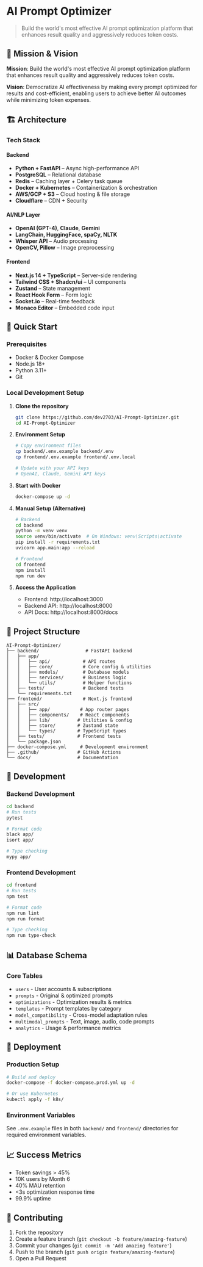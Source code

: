 # AI Prompt Optimizer

> Build the world's most effective AI prompt optimization platform that enhances result quality and aggressively reduces token costs.

## 🎯 Mission & Vision

**Mission**: Build the world's most effective AI prompt optimization platform that enhances result quality and aggressively reduces token costs.

**Vision**: Democratize AI effectiveness by making every prompt optimized for results and cost-efficient, enabling users to achieve better AI outcomes while minimizing token expenses.

## 🏗️ Architecture

### Tech Stack

#### Backend
- **Python + FastAPI** – Async high-performance API
- **PostgreSQL** – Relational database
- **Redis** – Caching layer + Celery task queue
- **Docker + Kubernetes** – Containerization & orchestration
- **AWS/GCP + S3** – Cloud hosting & file storage
- **Cloudflare** – CDN + Security

#### AI/NLP Layer
- **OpenAI (GPT-4)**, **Claude**, **Gemini**
- **LangChain, HuggingFace, spaCy, NLTK**
- **Whisper API** – Audio processing
- **OpenCV, Pillow** – Image preprocessing

#### Frontend
- **Next.js 14 + TypeScript** – Server-side rendering
- **Tailwind CSS + Shadcn/ui** – UI components
- **Zustand** – State management
- **React Hook Form** – Form logic
- **Socket.io** – Real-time feedback
- **Monaco Editor** – Embedded code input

## 🚀 Quick Start

### Prerequisites
- Docker & Docker Compose
- Node.js 18+
- Python 3.11+
- Git

### Local Development Setup

1. **Clone the repository**
   ```bash
   git clone https://github.com/dev2703/AI-Prompt-Optimizer.git
   cd AI-Prompt-Optimizer
   ```

2. **Environment Setup**
   ```bash
   # Copy environment files
   cp backend/.env.example backend/.env
   cp frontend/.env.example frontend/.env.local
   
   # Update with your API keys
   # OpenAI, Claude, Gemini API keys
   ```

3. **Start with Docker**
   ```bash
   docker-compose up -d
   ```

4. **Manual Setup (Alternative)**
   ```bash
   # Backend
   cd backend
   python -m venv venv
   source venv/bin/activate  # On Windows: venv\Scripts\activate
   pip install -r requirements.txt
   uvicorn app.main:app --reload
   
   # Frontend
   cd frontend
   npm install
   npm run dev
   ```

5. **Access the Application**
   - Frontend: http://localhost:3000
   - Backend API: http://localhost:8000
   - API Docs: http://localhost:8000/docs

## 📁 Project Structure

```
AI-Prompt-Optimizer/
├── backend/                 # FastAPI backend
│   ├── app/
│   │   ├── api/            # API routes
│   │   ├── core/           # Core config & utilities
│   │   ├── models/         # Database models
│   │   ├── services/       # Business logic
│   │   └── utils/          # Helper functions
│   ├── tests/              # Backend tests
│   └── requirements.txt
├── frontend/               # Next.js frontend
│   ├── src/
│   │   ├── app/           # App router pages
│   │   ├── components/    # React components
│   │   ├── lib/          # Utilities & config
│   │   ├── store/        # Zustand state
│   │   └── types/        # TypeScript types
│   ├── tests/            # Frontend tests
│   └── package.json
├── docker-compose.yml     # Development environment
├── .github/              # GitHub Actions
└── docs/                 # Documentation
```


## 🔧 Development

### Backend Development
```bash
cd backend
# Run tests
pytest

# Format code
black app/
isort app/

# Type checking
mypy app/
```

### Frontend Development
```bash
cd frontend
# Run tests
npm test

# Format code
npm run lint
npm run format

# Type checking
npm run type-check
```

## 📊 Database Schema

### Core Tables
- `users` - User accounts & subscriptions
- `prompts` - Original & optimized prompts
- `optimizations` - Optimization results & metrics
- `templates` - Prompt templates by category
- `model_compatibility` - Cross-model adaptation rules
- `multimodal_prompts` - Text, image, audio, code prompts
- `analytics` - Usage & performance metrics

## 🚀 Deployment

### Production Setup
```bash
# Build and deploy
docker-compose -f docker-compose.prod.yml up -d

# Or use Kubernetes
kubectl apply -f k8s/
```

### Environment Variables
See `.env.example` files in both `backend/` and `frontend/` directories for required environment variables.

## 📈 Success Metrics

- Token savings > 45%
- 10K users by Month 6
- 40% MAU retention
- <3s optimization response time
- 99.9% uptime

## 🤝 Contributing

1. Fork the repository
2. Create a feature branch (`git checkout -b feature/amazing-feature`)
3. Commit your changes (`git commit -m 'Add amazing feature'`)
4. Push to the branch (`git push origin feature/amazing-feature`)
5. Open a Pull Request

